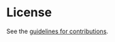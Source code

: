 # License

See the
[guidelines for contributions](https://github.com/yaroslavros/http-signatures-dkim/blob/main/CONTRIBUTING.md).
